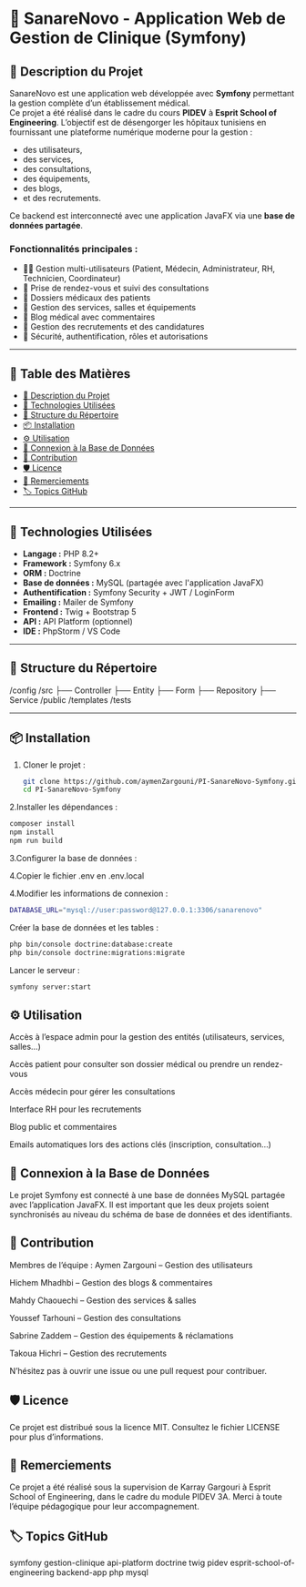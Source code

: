 # 🏥 SanareNovo - Application Web de Gestion de Clinique (Symfony)

## 📖 Description du Projet

SanareNovo est une application web développée avec **Symfony** permettant la gestion complète d’un établissement médical.  
Ce projet a été réalisé dans le cadre du cours **PIDEV** à **Esprit School of Engineering**. L’objectif est de désengorger les hôpitaux tunisiens en fournissant une plateforme numérique moderne pour la gestion :

- des utilisateurs,
- des services,
- des consultations,
- des équipements,
- des blogs,
- et des recrutements.

Ce backend est interconnecté avec une application JavaFX via une **base de données partagée**.

### Fonctionnalités principales :

- 🧑‍⚕️ Gestion multi-utilisateurs (Patient, Médecin, Administrateur, RH, Technicien, Coordinateur)
- 📅 Prise de rendez-vous et suivi des consultations
- 📁 Dossiers médicaux des patients
- 🏥 Gestion des services, salles et équipements
- 📰 Blog médical avec commentaires
- 💼 Gestion des recrutements et des candidatures
- 🔐 Sécurité, authentification, rôles et autorisations

---

## 📑 Table des Matières

- [📖 Description du Projet](#-description-du-projet)
- [🧰 Technologies Utilisées](#-technologies-utilisées)
- [📁 Structure du Répertoire](#-structure-du-répertoire)
- [📦 Installation](#-installation)
- [⚙️ Utilisation](#️-utilisation)
- [🔗 Connexion à la Base de Données](#-connexion-à-la-base-de-données)
- [👥 Contribution](#-contribution)
- [🛡️ Licence](#️-licence)
- [🙏 Remerciements](#-remerciements)
- [🏷️ Topics GitHub](#-topics-github)

---

## 🧰 Technologies Utilisées

- **Langage :** PHP 8.2+
- **Framework :** Symfony 6.x
- **ORM :** Doctrine
- **Base de données :** MySQL (partagée avec l'application JavaFX)
- **Authentification :** Symfony Security + JWT / LoginForm
- **Emailing :** Mailer de Symfony
- **Frontend :** Twig + Bootstrap 5
- **API :** API Platform (optionnel)
- **IDE :** PhpStorm / VS Code

---

## 📁 Structure du Répertoire

/config
/src
├── Controller
├── Entity
├── Form
├── Repository
├── Service
/public
/templates
/tests

---

## 📦 Installation

1. Cloner le projet :
   ```bash
   git clone https://github.com/aymenZargouni/PI-SanareNovo-Symfony.git
   cd PI-SanareNovo-Symfony

2.Installer les dépendances :
  ```bash
  composer install
  npm install
  npm run build
  ```
3.Configurer la base de données :

4.Copier le fichier .env en .env.local

4.Modifier les informations de connexion :
```bash
DATABASE_URL="mysql://user:password@127.0.0.1:3306/sanarenovo"
```
Créer la base de données et les tables :
```bash
php bin/console doctrine:database:create
php bin/console doctrine:migrations:migrate
```
Lancer le serveur :

```bash
symfony server:start
```

## ⚙️ Utilisation

Accès à l’espace admin pour la gestion des entités (utilisateurs, services, salles…)

Accès patient pour consulter son dossier médical ou prendre un rendez-vous

Accès médecin pour gérer les consultations

Interface RH pour les recrutements

Blog public et commentaires

Emails automatiques lors des actions clés (inscription, consultation…)

## 🔗 Connexion à la Base de Données
Le projet Symfony est connecté à une base de données MySQL partagée avec l’application JavaFX.
Il est important que les deux projets soient synchronisés au niveau du schéma de base de données et des identifiants.

## 👥 Contribution
Membres de l’équipe :
Aymen Zargouni – Gestion des utilisateurs

Hichem Mhadhbi – Gestion des blogs & commentaires

Mahdy Chaouechi – Gestion des services & salles

Youssef Tarhouni – Gestion des consultations

Sabrine Zaddem – Gestion des équipements & réclamations

Takoua Hichri – Gestion des recrutements

N’hésitez pas à ouvrir une issue ou une pull request pour contribuer.

## 🛡️ Licence
Ce projet est distribué sous la licence MIT.
Consultez le fichier LICENSE pour plus d’informations.

## 🙏 Remerciements
Ce projet a été réalisé sous la supervision de Karray Gargouri
à Esprit School of Engineering, dans le cadre du module PIDEV 3A.
Merci à toute l’équipe pédagogique pour leur accompagnement.

## 🏷️ Topics GitHub
symfony gestion-clinique api-platform doctrine twig pidev esprit-school-of-engineering backend-app php mysql
